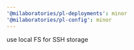 ```yaml
---
'@milaboratories/pl-deployments': minor
'@milaboratories/pl-config': minor
---
```


use local FS for SSH storage
